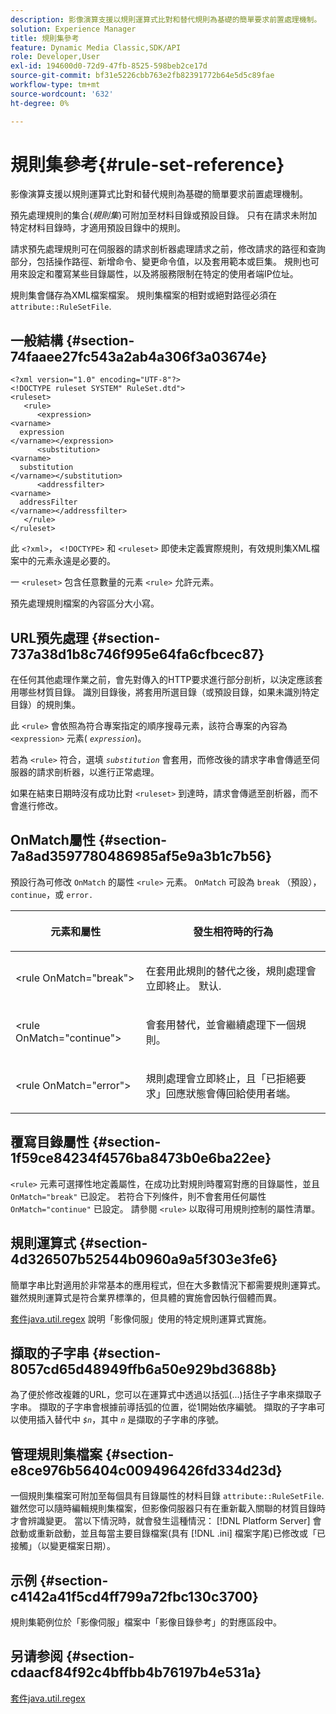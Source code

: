 ```yaml
---
description: 影像演算支援以規則運算式比對和替代規則為基礎的簡單要求前置處理機制。
solution: Experience Manager
title: 規則集參考
feature: Dynamic Media Classic,SDK/API
role: Developer,User
exl-id: 194600d0-72d9-47fb-8525-598beb2ce17d
source-git-commit: bf31e5226cbb763e2fb82391772b64e5d5c89fae
workflow-type: tm+mt
source-wordcount: '632'
ht-degree: 0%

---
```


# 規則集參考{#rule-set-reference}

影像演算支援以規則運算式比對和替代規則為基礎的簡單要求前置處理機制。

<!--<a id="section_F44601A65CE1451EAD0A449C66B773CC"></a>-->

預先處理規則的集合(*規則集*)可附加至材料目錄或預設目錄。 只有在請求未附加特定材料目錄時，才適用預設目錄中的規則。

請求預先處理規則可在伺服器的請求剖析器處理請求之前，修改請求的路徑和查詢部分，包括操作路徑、新增命令、變更命令值，以及套用範本或巨集。 規則也可用來設定和覆寫某些目錄屬性，以及將服務限制在特定的使用者端IP位址。

規則集會儲存為XML檔案檔案。 規則集檔案的相對或絕對路徑必須在 `attribute::RuleSetFile`.

## 一般結構 {#section-74faaee27fc543a2ab4a306f3a03674e}

```
<?xml version="1.0" encoding="UTF-8"?>
<!DOCTYPE ruleset SYSTEM" RuleSet.dtd">
<ruleset>
   <rule>
      <expression>
<varname>
  expression
</varname></expression>
      <substitution>
<varname>
  substitution
</varname></substitution>
      <addressfilter>
<varname>
  addressFilter
</varname></addressfilter>
   </rule>
</ruleset>
```

此 `<?xml>`， `<!DOCTYPE>` 和 `<ruleset>` 即使未定義實際規則，有效規則集XML檔案中的元素永遠是必要的。

一 `<ruleset>` 包含任意數量的元素 `<rule>` 允許元素。

預先處理規則檔案的內容區分大小寫。

## URL預先處理 {#section-737a38d1b8c746f995e64fa6cfbcec87}

在任何其他處理作業之前，會先對傳入的HTTP要求進行部分剖析，以決定應該套用哪些材質目錄。 識別目錄後，將套用所選目錄（或預設目錄，如果未識別特定目錄）的規則集。

此 `<rule>` 會依照為符合專案指定的順序搜尋元素，該符合專案的內容為 `<expression>` 元素( *`expression`*)。

若為 `<rule>` 符合，選填 *`substitution`* 會套用，而修改後的請求字串會傳遞至伺服器的請求剖析器，以進行正常處理。

如果在結束日期時沒有成功比對 `<ruleset>` 到達時，請求會傳遞至剖析器，而不會進行修改。

## OnMatch屬性 {#section-7a8ad3597780486985af5e9a3b1c7b56}

預設行為可修改 `OnMatch` 的屬性 `<rule>` 元素。 `OnMatch` 可設為 `break` （預設）， `continue`，或 `error.`

<table id="table_4CABF55B33854A128D5F326B31C6C397"> 
 <thead> 
  <tr> 
   <th colname="col1" class="entry"> <p>元素和屬性 </p> </th> 
   <th colname="col2" class="entry"> <p>發生相符時的行為 </p> </th> 
  </tr> 
 </thead>
 <tbody> 
  <tr> 
   <td colname="col1"> <p><span class="codeph"> &lt;rule OnMatch="break"&gt;</span> </p> </td> 
   <td colname="col2"> <p>在套用此規則的替代之後，規則處理會立即終止。 默认. </p> </td> 
  </tr> 
  <tr> 
   <td colname="col1"> <p><span class="codeph"> &lt;rule OnMatch="continue"&gt;</span> </p> </td> 
   <td colname="col2"> <p>會套用替代，並會繼續處理下一個規則。 </p> </td> 
  </tr> 
  <tr> 
   <td colname="col1"> <p><span class="codeph"> &lt;rule OnMatch="error"&gt;</span> </p> </td> 
   <td colname="col2"> <p>規則處理會立即終止，且「已拒絕要求」回應狀態會傳回給使用者端。 </p> </td> 
  </tr> 
 </tbody> 
</table>

## 覆寫目錄屬性 {#section-1f59ce84234f4576ba8473b0e6ba22ee}

`<rule>` 元素可選擇性地定義屬性，在成功比對規則時覆寫對應的目錄屬性，並且 `OnMatch="break"` 已設定。 若符合下列條件，則不會套用任何屬性 `OnMatch="continue"` 已設定。 請參閱 `<rule>` 以取得可用規則控制的屬性清單。

## 規則運算式 {#section-4d326507b52544b0960a9a5f303e3fe6}

簡單字串比對適用於非常基本的應用程式，但在大多數情況下都需要規則運算式。 雖然規則運算式是符合業界標準的，但具體的實施會因執行個體而異。

[套件java.util.regex](https://www2.cs.duke.edu/csed/java/jdk1.4.2/docs/api/) 說明「影像伺服」使用的特定規則運算式實施。

## 擷取的子字串 {#section-8057cd65d48949ffb6a50e929bd3688b}

為了便於修改複雜的URL，您可以在運算式中透過以括弧(...)括住子字串來擷取子字串。 擷取的子字串會根據前導括弧的位置，從1開始依序編號。 擷取的子字串可以使用插入替代中 *`$n`*，其中 *`n`* 是擷取的子字串的序號。

## 管理規則集檔案 {#section-e8ce976b56404c009496426fd334d23d}

一個規則集檔案可附加至每個具有目錄屬性的材料目錄 `attribute::RuleSetFile`. 雖然您可以隨時編輯規則集檔案，但影像伺服器只有在重新載入關聯的材質目錄時才會辨識變更。 當以下情況時，就會發生這種情況： [!DNL Platform Server] 會啟動或重新啟動，並且每當主要目錄檔案(具有 [!DNL .ini] 檔案字尾)已修改或「已接觸」（以變更檔案日期）。

## 示例 {#section-c4142a41f5cd4ff799a72fbc130c3700}

規則集範例位於「影像伺服」檔案中「影像目錄參考」的對應區段中。

## 另请参阅 {#section-cdaacf84f92c4bffbb4b76197b4e531a}

[套件java.util.regex](https://www2.cs.duke.edu/csed/java/jdk1.4.2/docs/api/)

